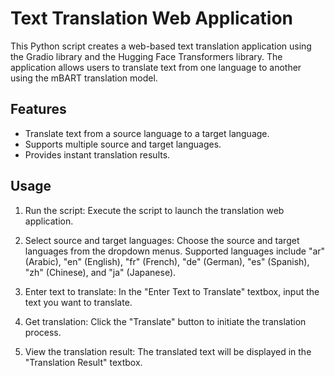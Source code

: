 # Text Translation Web Application

This Python script creates a web-based text translation application using the Gradio library and the Hugging Face Transformers library. The application allows users to translate text from one language to another using the mBART translation model.

## Features

- Translate text from a source language to a target language.
- Supports multiple source and target languages.
- Provides instant translation results.

## Usage

1. Run the script: Execute the script to launch the translation web application.

2. Select source and target languages: Choose the source and target languages from the dropdown menus. Supported languages include "ar" (Arabic), "en" (English), "fr" (French), "de" (German), "es" (Spanish), "zh" (Chinese), and "ja" (Japanese).

3. Enter text to translate: In the "Enter Text to Translate" textbox, input the text you want to translate.

4. Get translation: Click the "Translate" button to initiate the translation process.

5. View the translation result: The translated text will be displayed in the "Translation Result" textbox.
